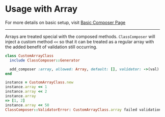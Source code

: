 # Usage with Array

For more details on basic setup, visit [Basic Composer Page](basic_composer.md)

---

Arrays are treated special with the composed methods. `ClassComposer` will inject a custom method `<<` so that it can be treated as a regular array with the added benefit of validation still occurring.


```ruby
class CustomArrayClass
  include ClassComposer::Generator

  add_composer :array, allowed: Array, default: [], validator: ->(val) { val.sum < 40 }, invalid_message: ->(val) { "Array sum of [#{val.sum}] must be less than 40" }
end

instance = CustomArrayClass.new
instance.array << 1
instance.array << 2
instance.array
=> [1, 2]
instance.array << 50
ClassComposer::ValidatorError: CustomArrayClass.array failed validation. array is expected to be Array. Array sum of [53] must be less than 40

```
